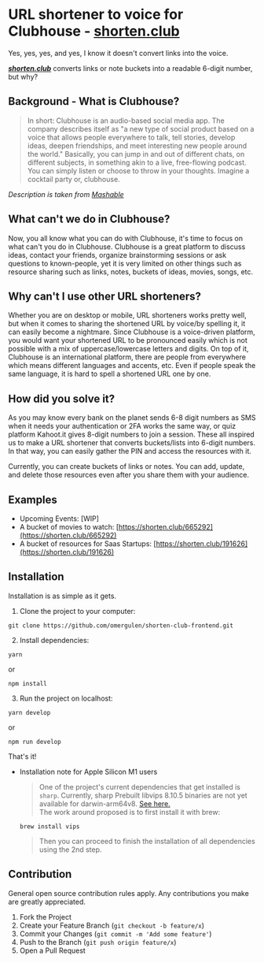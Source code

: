# URL shortener to voice for Clubhouse - [shorten.club](https://shorten.club)

Yes, yes, yes, and yes, I know it doesn't convert links into the voice.

***[shorten.club](https://shorten.club)*** converts links or note buckets into a readable 6-digit number, but why?


## Background - What is Clubhouse?

> In short: Clubhouse is an audio-based social media app. The company describes itself as "a new type of social product based on a voice that allows people everywhere to talk, tell stories, develop ideas, deepen friendships, and meet interesting new people around the world."
> Basically, you can jump in and out of different chats, on different subjects, in something akin to a live, free-flowing podcast. You can simply listen or choose to throw in your thoughts. Imagine a cocktail party or, clubhouse.

*Description is taken from [Mashable](https://mashable.com/article/what-is-clubhouse-app/)*

## What can't we do in Clubhouse?

Now, you all know what you can do with Clubhouse, it's time to focus on what can't you do in Clubhouse. Clubhouse is a great platform to discuss ideas, contact your friends, organize brainstorming sessions or ask questions to known-people, yet it is very limited on other things such as resource sharing such as links, notes, buckets of ideas, movies, songs, etc.

## Why can't I use other URL shorteners?

Whether you are on desktop or mobile, URL shorteners works pretty well, but when it comes to sharing the shortened URL by voice/by spelling it, it can easily become a nightmare. Since Clubhouse is a voice-driven platform, you would want your shortened URL to be pronounced easily which is not possible with a mix of uppercase/lowercase letters and digits. On top of it, Clubhouse is an international platform, there are people from everywhere which means different languages and accents, etc. Even if people speak the same language, it is hard to spell a shortened URL one by one.

## How did you solve it?

As you may know every bank on the planet sends 6-8 digit numbers as SMS when it needs your authentication or 2FA works the same way, or quiz platform Kahoot.it gives 8-digit numbers to join a session. These all inspired us to make a URL shortener that converts buckets/lists into 6-digit numbers. In that way, you can easily gather the PIN and access the resources with it.

Currently, you can create buckets of links or notes. You can add, update, and delete those resources even after you share them with your audience.

## Examples

- Upcoming Events: [WIP]
- A bucket of movies to watch: [https://shorten.club/665292](https://shorten.club/665292)
- A bucket of resources for Saas Startups: [https://shorten.club/191626](https://shorten.club/191626)

## Installation

Installation is as simple as it gets.

1) Clone the project to your computer:
   
```
git clone https://github.com/omergulen/shorten-club-frontend.git
```

2) Install dependencies:
```
yarn
```
or
```
npm install
```
3) Run the project on localhost:
```
yarn develop
```
or 
```
npm run develop
```

That's it!

   * Installation note for Apple Silicon M1 users
     > One of the project's current dependencies that get installed is `sharp`. Currently, sharp Prebuilt libvips 8.10.5 binaries are not yet available for darwin-arm64v8. [See here.](https://sharp.pixelplumbing.com/install#apple-m1) \
     > The work around proposed is to first install it with brew:
      ```
      brew install vips
      ```
     > Then you can proceed to finish the installation of all dependencies using the 2nd step.
  


## Contribution

General open source contribution rules apply. Any contributions you make are greatly appreciated.

1) Fork the Project
2) Create your Feature Branch (`git checkout -b feature/x`)
3) Commit your Changes (`git commit -m 'Add some feature'`)
4) Push to the Branch (`git push origin feature/x`)
5) Open a Pull Request
